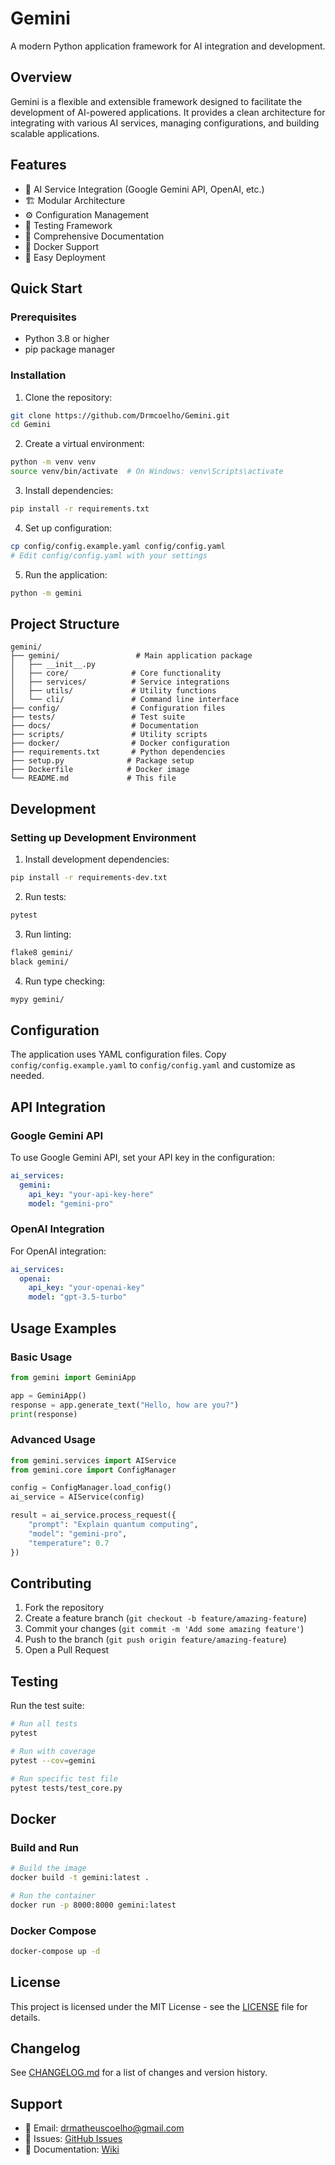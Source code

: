 # Gemini

A modern Python application framework for AI integration and development.

## Overview

Gemini is a flexible and extensible framework designed to facilitate the development of AI-powered applications. It provides a clean architecture for integrating with various AI services, managing configurations, and building scalable applications.

## Features

- 🤖 AI Service Integration (Google Gemini API, OpenAI, etc.)
- 🏗️ Modular Architecture
- ⚙️ Configuration Management
- 🧪 Testing Framework
- 📝 Comprehensive Documentation
- 🐳 Docker Support
- 🚀 Easy Deployment

## Quick Start

### Prerequisites

- Python 3.8 or higher
- pip package manager

### Installation

1. Clone the repository:
```bash
git clone https://github.com/Drmcoelho/Gemini.git
cd Gemini
```

2. Create a virtual environment:
```bash
python -m venv venv
source venv/bin/activate  # On Windows: venv\Scripts\activate
```

3. Install dependencies:
```bash
pip install -r requirements.txt
```

4. Set up configuration:
```bash
cp config/config.example.yaml config/config.yaml
# Edit config/config.yaml with your settings
```

5. Run the application:
```bash
python -m gemini
```

## Project Structure

```
gemini/
├── gemini/                 # Main application package
│   ├── __init__.py
│   ├── core/              # Core functionality
│   ├── services/          # Service integrations
│   ├── utils/             # Utility functions
│   └── cli/               # Command line interface
├── config/                # Configuration files
├── tests/                 # Test suite
├── docs/                  # Documentation
├── scripts/               # Utility scripts
├── docker/                # Docker configuration
├── requirements.txt       # Python dependencies
├── setup.py              # Package setup
├── Dockerfile            # Docker image
└── README.md             # This file
```

## Development

### Setting up Development Environment

1. Install development dependencies:
```bash
pip install -r requirements-dev.txt
```

2. Run tests:
```bash
pytest
```

3. Run linting:
```bash
flake8 gemini/
black gemini/
```

4. Run type checking:
```bash
mypy gemini/
```

## Configuration

The application uses YAML configuration files. Copy `config/config.example.yaml` to `config/config.yaml` and customize as needed.

## API Integration

### Google Gemini API

To use Google Gemini API, set your API key in the configuration:

```yaml
ai_services:
  gemini:
    api_key: "your-api-key-here"
    model: "gemini-pro"
```

### OpenAI Integration

For OpenAI integration:

```yaml
ai_services:
  openai:
    api_key: "your-openai-key"
    model: "gpt-3.5-turbo"
```

## Usage Examples

### Basic Usage

```python
from gemini import GeminiApp

app = GeminiApp()
response = app.generate_text("Hello, how are you?")
print(response)
```

### Advanced Usage

```python
from gemini.services import AIService
from gemini.core import ConfigManager

config = ConfigManager.load_config()
ai_service = AIService(config)

result = ai_service.process_request({
    "prompt": "Explain quantum computing",
    "model": "gemini-pro",
    "temperature": 0.7
})
```

## Contributing

1. Fork the repository
2. Create a feature branch (`git checkout -b feature/amazing-feature`)
3. Commit your changes (`git commit -m 'Add some amazing feature'`)
4. Push to the branch (`git push origin feature/amazing-feature`)
5. Open a Pull Request

## Testing

Run the test suite:

```bash
# Run all tests
pytest

# Run with coverage
pytest --cov=gemini

# Run specific test file
pytest tests/test_core.py
```

## Docker

### Build and Run

```bash
# Build the image
docker build -t gemini:latest .

# Run the container
docker run -p 8000:8000 gemini:latest
```

### Docker Compose

```bash
docker-compose up -d
```

## License

This project is licensed under the MIT License - see the [LICENSE](LICENSE) file for details.

## Changelog

See [CHANGELOG.md](CHANGELOG.md) for a list of changes and version history.

## Support

- 📧 Email: drmatheuscoelho@gmail.com
- 🐛 Issues: [GitHub Issues](https://github.com/Drmcoelho/Gemini/issues)
- 📖 Documentation: [Wiki](https://github.com/Drmcoelho/Gemini/wiki)
